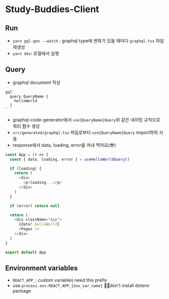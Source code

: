 # Study-Buddies-Client

## Run

- `yarn gql-gen --watch` : graphql type에 변화가 있을 때마다 `graphql.tsx` 파일 재생성
- `yarn dev`: 로컬에서 실행

## Query

- graphql document 작성

```
gql`
  query QueryName {
    helloWorld
  }
`
```

- graphql-code-generator에서 `use{QueryName}Query`와 같은 네이밍 규칙으로 쿼리 함수 생성
- `src/generated/graphql.tsx` 파일로부터 `use{QueryName}Query` import하여 사용
- response에서 data, loading, error를 꺼내 먹어요(😎)

```typescript
const App = () => {
  const { data, loading, error } = useHelloWorldQuery()

  if (loading) {
    return (
      <div>
        <p>loading...</p>
      </div>
    )
  }

  if (error) return null

  return (
    <div className="App">
      {data?.helloWorld}
      <Pages />
    </div>
  )
}

export default App
```

## Environment variables

- `REACT_APP_`: custom variables need this prefix
- use `process.env.REACT_APP_{env_var_name}`
  🧚‍♀️don't install dotenv package
